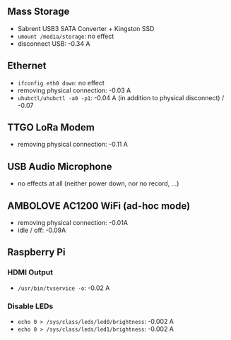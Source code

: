 ## Mass Storage
 - Sabrent USB3 SATA Converter + Kingston SSD
 - `umount /media/storage`: no effect
 - disconnect USB: -0.34 A

## Ethernet
 - `ifconfig eth0 down`: no effect
 - removing physical connection: -0.03 A 
 - `uhubctl/uhubctl -a0 -p1`: -0.04 A (in addition to physical disconnect) / -0.07
 
## TTGO LoRa Modem
 - removing physical connection: -0.11 A

## USB Audio Microphone
 - no effects at all (neither power down, nor no record, ...)

## AMBOLOVE AC1200 WiFi (ad-hoc mode)

- removing physical connection: -0.01A
- idle / off: -0.09A

## Raspberry Pi

### HDMI Output
 - `/usr/bin/tvservice -o`: -0.02 A

### Disable LEDs
 - `echo 0 > /sys/class/leds/led0/brightness`: -0.002 A
 - `echo 0 > /sys/class/leds/led1/brightness`: -0.002 A
